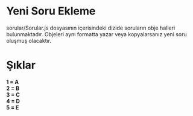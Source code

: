 <h1>Yeni Soru Ekleme</h1>
sorular/Sorular.js dosyasının içerisindeki dizide soruların obje halleri bulunmaktadır. Objeleri aynı formatta yazar veya kopyalarsanız yeni soru oluşmuş olacaktır. 
<h1>Şıklar</h1>
<b>1 = A</b><br>
<b>2 = B</b><br>
<b>3 = C</b><br>
<b>4 = D</b><br>
<b>5 = E</b><br>
